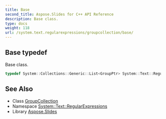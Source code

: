 ```yaml
---
title: Base
second_title: Aspose.Slides for C++ API Reference
description: Base class.
type: docs
weight: 118
url: /system.text.regularexpressions/groupcollection/base/
---
```

## Base typedef


Base class.

```cpp
typedef System::Collections::Generic::List<GroupPtr> System::Text::RegularExpressions::GroupCollection::Base
```

## See Also

* Class [GroupCollection](../)
* Namespace [System::Text::RegularExpressions](../../)
* Library [Aspose.Slides](../../../)